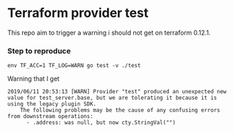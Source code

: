 # Terraform provider test

This repo aim to trigger a warning i should not get on terraform 0.12.1.

### Step to reproduce
```
env TF_ACC=1 TF_LOG=WARN go test -v ./test
```

Warning that I get
```
2019/06/11 20:53:13 [WARN] Provider "test" produced an unexpected new value for test_server.base, but we are tolerating it because it is using the legacy plugin SDK.
    The following problems may be the cause of any confusing errors from downstream operations:
      - .address: was null, but now cty.StringVal("")

```


